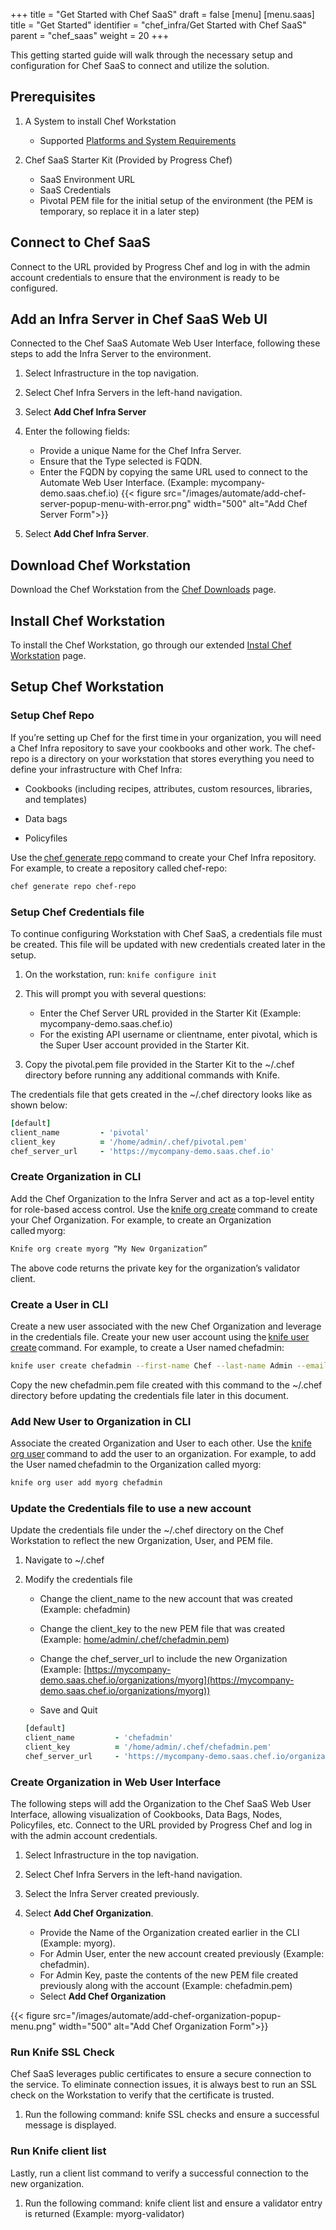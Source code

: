 +++
title = "Get Started with Chef SaaS"
draft = false
[menu]
  [menu.saas]
    title = "Get Started"
    identifier = "chef_infra/Get Started with Chef SaaS"
    parent = "chef_saas"
    weight = 20
+++

This getting started guide will walk through the necessary setup and configuration for Chef SaaS to connect and utilize the solution.

## Prerequisites

1. A System to install Chef Workstation

    * Supported [Platforms and System Requirements](https://docs.chef.io/workstation/install_workstation/)

1. Chef SaaS Starter Kit (Provided by Progress Chef)
    * SaaS Environment URL
    * SaaS Credentials
    * Pivotal PEM file for the initial setup of the environment (the PEM is temporary, so replace it in a later step)

## Connect to Chef SaaS

Connect to the URL provided by Progress Chef and log in with the admin account credentials to ensure that the environment is ready to be configured.

## Add an Infra Server in Chef SaaS Web UI

Connected to the Chef SaaS Automate Web User Interface, following these steps to add the Infra Server to the environment.

1. Select Infrastructure in the top navigation.

1. Select Chef Infra Servers in the left-hand navigation.

1. Select **Add Chef Infra Server**

1. Enter the following fields:

    * Provide a unique Name for the Chef Infra Server.
    * Ensure that the Type selected is FQDN.
    * Enter the FQDN by copying the same URL used to connect to the Automate Web User Interface. (Example: mycompany-demo.saas.chef.io)
      {{< figure src="/images/automate/add-chef-server-popup-menu-with-error.png" width="500" alt="Add Chef Server Form">}}

1. Select **Add Chef Infra Server**.

## Download Chef Workstation

Download the Chef Workstation from the [Chef Downloads](https://downloads.chef.io/tools/workstation) page.

## Install Chef Workstation

To install the Chef Workstation, go through our extended [Instal Chef Workstation](https://docs.chef.io/workstation/install_workstation/) page.

## Setup Chef Workstation

### Setup Chef Repo

If you’re setting up Chef for the first time in your organization, you will need a Chef Infra repository to save your cookbooks and other work. The chef-repo is a directory on your workstation that stores everything you need to define your infrastructure with Chef Infra:

* Cookbooks (including recipes, attributes, custom resources, libraries, and templates)

* Data bags

* Policyfiles

Use the [chef generate repo](https://docs.chef.io/workstation/ctl_chef/#chef-generate-repo) command to create your Chef Infra repository. For example, to create a repository called chef-repo:

```sh
chef generate repo chef-repo
```

### Setup Chef Credentials file

To continue configuring Workstation with Chef SaaS, a credentials file must be created. This file will be updated with new credentials created later in the setup.

1. On the workstation, run: `knife configure init`

1. This will prompt you with several questions:

    * Enter the Chef Server URL provided in the Starter Kit (Example: mycompany-demo.saas.chef.io)
    * For the existing API username or clientname, enter pivotal, which is the Super User account provided in the Starter Kit.

1. Copy the pivotal.pem file provided in the Starter Kit to the ~/.chef directory before running any additional commands with Knife.

The credentials file that gets created in the ~/.chef directory looks like as shown below:

```ruby
[default]
client_name         - 'pivotal'
client_key          = '/home/admin/.chef/pivotal.pem'
chef_server_url     - 'https://mycompany-demo.saas.chef.io'
```

### Create Organization in CLI

Add the Chef Organization to the Infra Server and act as a top-level entity for role-based access control. Use the [knife org create](https://docs.chef.io/workstation/knife_org/) command to create your Chef Organization. For example, to create an Organization called myorg:

```sh
Knife org create myorg “My New Organization”
```

The above code returns the private key for the organization’s validator client.

### Create a User in CLI

Create a new user associated with the new Chef Organization and leverage in the credentials file. Create your new user account using the [knife user create](https://docs.chef.io/workstation/knife_user/) command. For example, to create a User named chefadmin:

```sh
knife user create chefadmin --first-name Chef --last-name Admin --email chefadmin@mycompany.com –password securepassword -f chefadmin.pem
```

Copy the new chefadmin.pem file created with this command to the ~/.chef directory before updating the credentials file later in this document.

### Add New User to Organization in CLI

Associate the created Organization and User to each other. Use the [knife org user](https://docs.chef.io/workstation/knife_org/) command to add the user to an organization. For example, to add the User named chefadmin to the Organization called myorg:

```sh
knife org user add myorg chefadmin
```

### Update the Credentials file to use a new account

Update the credentials file under the ~/.chef directory on the Chef Workstation to reflect the new Organization, User, and PEM file.

1. Navigate to ~/.chef

1. Modify the credentials file

    * Change the client_name to the new account that was created (Example: chefadmin)

    * Change the client_key to the new PEM file that was created (Example: [home/admin/.chef/chefadmin.pem](https://mycompany-demo.saas.chef.io/organizations/myorg))

    * Change the chef_server_url to include the new Organization (Example: [https://mycompany-demo.saas.chef.io/organizations/myorg](https://mycompany-demo.saas.chef.io/organizations/myorg))

    * Save and Quit

    ```ruby
    [default]
    client_name         - 'chefadmin'
    client_key          = '/home/admin/.chef/chefadmin.pem'
    chef_server_url     - 'https://mycompany-demo.saas.chef.io/organization/myorg'
    ```

### Create Organization in Web User Interface

The following steps will add the Organization to the Chef SaaS Web User Interface, allowing visualization of Cookbooks, Data Bags, Nodes, Policyfiles, etc. Connect to the URL provided by Progress Chef and log in with the admin account credentials.

1. Select Infrastructure in the top navigation.

1. Select Chef Infra Servers in the left-hand navigation.

1. Select the Infra Server created previously.

1. Select **Add Chef Organization**.

    * Provide the Name of the Organization created earlier in the CLI (Example: myorg).
    * For Admin User, enter the new account created previously (Example: chefadmin).
    * For Admin Key, paste the contents of the new PEM file created previously along with the account (Example: chefadmin.pem)
    * Select **Add Chef Organization**

{{< figure src="/images/automate/add-chef-organization-popup-menu.png" width="500" alt="Add Chef Organization Form">}}

### Run Knife SSL Check

Chef SaaS leverages public certificates to ensure a secure connection to the service. To eliminate connection issues, it is always best to run an SSL check on the Workstation to verify that the certificate is trusted.

1. Run the following command:  knife SSL checks and ensure a successful message is displayed.

### Run Knife client list

Lastly, run a client list command to verify a successful connection to the new organization.

1. Run the following command: knife client list and ensure a validator entry is returned (Example: myorg-validator)
